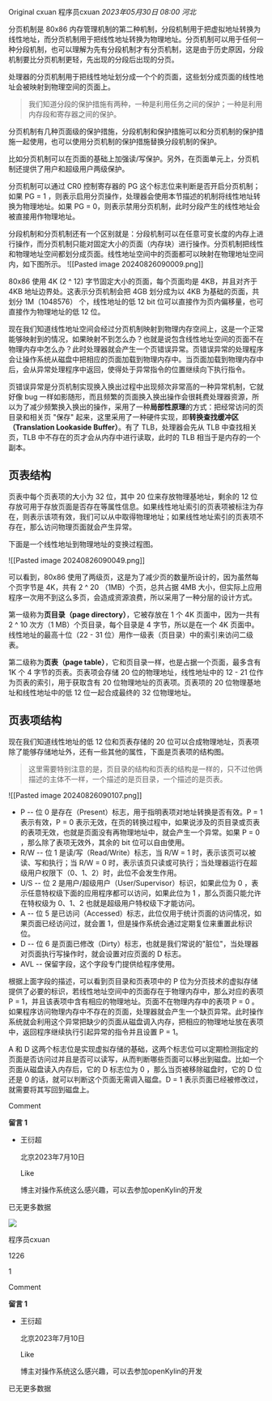 Original cxuan 程序员cxuan
_2023年05月30日 08:00_ _河北_

分页机制是 80x86 内存管理机制的第二种机制，分段机制用于把虚拟地址转换为线性地址，而分页机制用于把线性地址转换为物理地址。分页机制可以用于任何一种分段机制，也可以理解为先有分段机制才有分页机制，这是由于历史原因，分段机制要比分页机制更轻，先出现的分段后出现的分页。

处理器的分页机制用于把线性地址划分成一个个的页面，这些划分成页面的线性地址会被映射到物理空间的页面上。

> 我们知道分段的保护措施有两种，一种是利用任务之间的保护；一种是利用内存段和寄存器之间的保护。

分页机制有几种页面级的保护措施，分段机制和保护措施可以和分页机制的保护措施一起使用，也可以使用分页机制的保护措施替换分段机制的保护。

比如分页机制可以在页面的基础上加强读/写保护。另外，在页面单元上，分页机制还提供了用户和超级用户两级保护。

分页机制可以通过 CR0 控制寄存器的 PG 这个标志位来判断是否开启分页机制；如果 PG = 1 ，则表示启用分页操作，处理器会使用本节描述的机制将线性地址转换为物理地址。如果 PG = 0，则表示禁用分页机制，此时分段产生的线性地址会被直接用作物理地址。

分段机制和分页机制还有一个区别就是：分段机制可以在任意可变长度的内存上进行操作，而分页机制只能对固定大小的页面（内存块）进行操作。分页机制把线性和物理地址空间都划分成页面。线性地址空间中的页面都可以映射在物理地址空间内，如下图所示。
!\[\[Pasted image 20240826090009.png\]\]

80x86 使用 4K (2 ^ 12) 字节固定大小的页面，每个页面均是 4KB，并且对齐于 4KB 地址边界处。这表示分页机制会把 4GB 划分成为以 4KB 为基础的页面，共划分 1M（1048576） 个，线性地址的低 12 bit 位可以直接作为页内偏移量，也可直接作为物理地址的低 12 位。

现在我们知道线性地址空间会经过分页机制映射到物理内存空间上，这是一个正常能够映射到的情况，如果映射不到怎么办？也就是说包含线性地址空间的页面不在物理内存中怎么办？此时处理器就会产生一个页错误异常。页错误异常的处理程序会让操作系统从磁盘中把相应的页面加载到物理内存中。当页面加载到物理内存中后，会从异常处理程序中返回，使得处于异常指令的位置继续向下执行指令。

页错误异常是分页机制实现换入换出过程中出现频次非常高的一种异常机制，它就好像 bug 一样如影随形，而且频繁的页面换入换出操作会很耗费处理器资源，所以为了减少频繁换入换出的操作，采用了一种**局部性原理**的方式：把经常访问的页目录和相关页 "保存" 起来，这里采用了一种硬件实现，即**转换查找缓冲区（Translation Lookaside Buffer）**。有了 TLB，处理器会先从 TLB 中查找相关页，TLB 中不存在的页才会从内存中进行读取，此时的 TLB 相当于是内存的一个副本。

## 页表结构

页表中每个页表项的大小为 32 位，其中 20 位来存放物理基地址，剩余的 12 位存放可用于存放页面是否存在等属性信息。如果线性地址索引的页表项被标注为存在，则表示该项有效，我们可以从中取得物理地址；如果线性地址索引的页表项不存在，那么访问物理页面就会产生异常。

下面是一个线性地址到物理地址的变换过程图。

!\[\[Pasted image 20240826090049.png\]\]

可以看到，80x86 使用了两级页，这是为了减少页的数量所设计的，因为虽然每个页字节是 4K，共有 2 ^ 20 （1MB）个页，总共占据 4MB 大小，但实际上应用程序一次用不到这么多页，会造成资源浪费，所以采用了一种分层的设计方式。

第一级称为**页目录（page directory）**，它被存放在 1 个 4K 页面中，因为一共有 2 ^ 10 次方（1 MB）个页目录，每个目录是 4 字节，所以是在一个 4K 页面中。线性地址的最高十位（22 - 31 位）用作一级表（页目录）中的索引来访问二级表。

第二级称为**页表（page table）**，它和页目录一样，也是占据一个页面，最多含有 1K 个 4 字节的页表。页表项会存储 20 位的物理地址，线性地址中的 12 - 21 位作为页表的索引，用于获取含有 20 位物理地址的页表项。页表项的 20 位物理基地址和线性地址中的低 12 位一起合成最终的 32 位物理地址。

## 页表项结构

现在我们知道线性地址的低 12 位和页表存储的 20 位可以合成物理地址，页表项除了能够存储地址外，还有一些其他的属性，下面是页表项的结构图。

> 这里需要特别注意的是，页目录的结构和页表的结构是一样的，只不过他俩描述的主体不一样，一个描述的是页目录，一个描述的是页表。

!\[\[Pasted image 20240826090107.png\]\]

- P -- 位 0 是存在（Present）标志，用于指明表项对地址转换是否有效。P = 1 表示有效，P = 0 表示无效，在页的转换过程中，如果说涉及的页目录或页表的表项无效，也就是页面没有再物理地址中，就会产生一个异常。如果 P = 0 ，那么除了表项无效外，其余的 bit 位可以自由使用。
- R/W -- 位 1 是读/写（Read/Write）标志，当 R/W = 1 时，表示该页可以被读、写和执行；当 R/W = 0 时，表示该页只读或可执行；当处理器运行在超级用户权限下（0、1、2）时，此位不会发生作用。
- U/S -- 位 2 是用户/超级用户（User/Supervisor）标识，如果此位为 0 ，表示任意特权级下面的应用程序都可以访问，如果此位为 1 ，那么页面只能允许在特权级为 0、1、2 也就是超级用户特权级下才能访问。
- A -- 位 5 是已访问（Accessed）标志，此位仅用于统计页面的访问情况，如果页面已经访问过，就会置 1，但是操作系统会通过定期复位来重置此标识位。
- D -- 位 6 是页面已修改（Dirty）标志，也就是我们常说的"脏位"，当处理器对页面执行写操作时，就会设置对应页面的 D 标志。
- AVL -- 保留字段，这个字段专门提供给程序使用。

根据上面字段的描述，可以看到页目录和页表项中的 P 位为分页技术的虚拟存储提供了必要的标识，若线性地址空间中的页面存在于物理内存中，那么对应的表项 P = 1，并且该表项中含有相应的物理地址。页面不在物理内存中的表项 P = 0 。如果程序访问物理内存中不存在的页面，处理器就会产生一个缺页异常。此时操作系统就会利用这个异常把缺少的页面从磁盘调入内存，把相应的物理地址放在表项中，返回程序继续执行引起异常的指令并且设置 P = 1。

A 和 D 这两个标志位是实现虚拟存储的基础，这两个标志位可以定期检测指定的页面是否访问过并且是否可以读写，从而判断哪些页面可以移出到磁盘。比如一个页面从磁盘读入内存后，它的 D 标志位为 0 ，那么当页被移除磁盘时，它的 D 位还是 0 的话，就可以判断这个页面无需调入磁盘。D = 1 表示页面已经被修改过，就需要将其写回到磁盘上。

Comment

**留言 1**

- 王衍超

  北京2023年7月10日

  Like

  博主对操作系统这么感兴趣，可以去参加openKylin的开发

已无更多数据

[](javacript:;)

![](http://mmbiz.qpic.cn/mmbiz_png/A3ibcic1Xe0iaR0rOAREGhruBOg0hKVde0XJXo3vMcZITzyG54Xn9bGGEd4N3FibvQ6pUcbtNFbSyYxia0PWvtGj9JA/300?wx_fmt=png&wxfrom=18)

程序员cxuan

1226

1

Comment

**留言 1**

- 王衍超

  北京2023年7月10日

  Like

  博主对操作系统这么感兴趣，可以去参加openKylin的开发

已无更多数据
